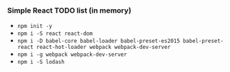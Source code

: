 ### Simple React TODO list (in memory)

* ```npm init -y```
* ```npm i -S react react-dom```
* ```npm i -D babel-core babel-loader babel-preset-es2015 babel-preset-react react-hot-loader webpack webpack-dev-server```
* ```npm i -g webpack webpack-dev-server```
* ```npm i -S lodash```
